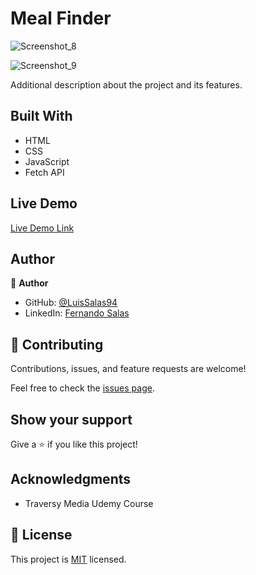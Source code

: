 # Meal Finder

![Screenshot_8](https://user-images.githubusercontent.com/57297709/146779030-0a810cd1-4b8d-475c-ba0c-d23530836177.jpg)

![Screenshot_9](https://user-images.githubusercontent.com/57297709/146779042-4698cb62-1356-4fc0-994d-932e0295bcf7.jpg)


Additional description about the project and its features.

## Built With

- HTML
- CSS
- JavaScript
- Fetch API

## Live Demo

[Live Demo Link](https://mystifying-montalcini-0b43f4.netlify.app/)

## Author

👤 **Author**

- GitHub: [@LuisSalas94](https://github.com/LuisSalas94)
- LinkedIn: [Fernando Salas](https://www.linkedin.com/in/luisfernandosalasgave/)

## 🤝 Contributing

Contributions, issues, and feature requests are welcome!

Feel free to check the [issues page](../../issues/).

## Show your support

Give a ⭐️ if you like this project!

## Acknowledgments

- Traversy Media Udemy Course


## 📝 License

This project is [MIT](./MIT.md) licensed.
